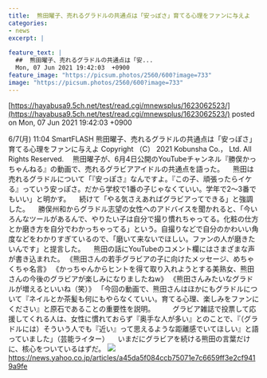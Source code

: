 ```yaml
---
title:  熊田曜子、売れるグラドルの共通点は「安っぽさ」育てる心理をファンに与えよ  
categories:
- news
excerpt: |
  
feature_text: |
  ##  熊田曜子、売れるグラドルの共通点は「安...
  Mon, 07 Jun 2021 19:42:03  +0900
feature_image: "https://picsum.photos/2560/600?image=733"
image: "https://picsum.photos/2560/600?image=733"
---
```


[https://hayabusa9.5ch.net/test/read.cgi/mnewsplus/1623062523/](https://hayabusa9.5ch.net/test/read.cgi/mnewsplus/1623062523/)
posted on Mon, 07 Jun 2021 19:42:03  +0900

<!--more-->

6/7(月) 11:04 SmartFLASH 熊田曜子、売れるグラドルの共通点は「安っぽさ」育てる心理をファンに与えよ Copyright （C） 2021 Kobunsha Co.， Ltd. All Rights Reserved. 　熊田曜子が、6月4日公開のYouTubeチャンネル『勝俣かっちゃんねる』の動画で、売れるグラビアアイドルの共通点を語った。 　熊田は売れるグラドルについて「『安っぽさ』なんですよ。『この子、頑張ったらイケる』っていう安っぽさ。だから学校で1番の子じゃなくていい。学年で2〜3番でもいい」と明かす。 　続けて「やる気さえあればグラビアってできる」と強調した。 　勝俣州和からグラドル志望の女性へのアドバイスを聞かれると、「今いろんなツールがあるんで、やりたい子は自分で撮り慣れちゃってる。化粧の仕方とか磨き方を自分でわかっちゃってる」という。自撮りなどで自分のかわいい角度などをわかりすぎているので、「磨いて来ないでほしい。ファンの人が磨きたいんです」と提言した。 　熊田の話にYouTubeのコメント欄にはさまざまな声が書き込まれた。 《熊田さんの若手グラビアの子に向けたメッセージ、めちゃくちゃ名言》 《かっちゃんからヒントを得て取り入れようとする美熟女、熊田さんの今後のグラビアが楽しみになりましたねw》 《熊田さんみたいなグラドルが増えるといいね（笑）》 「今回の動画で、熊田さんはほかにもグラドルについて『ネイルとか茶髪も何にもやらなくていい。育てる心理、楽しみをファンにください』と原石であることの重要性を説明。 　 　グラビア雑誌で投票して応援してくれる人は、女性に慣れておらず『奥手な人が多い』とのことで、『（グラドルには）そういう人でも『近い』って思えるような距離感でいてほしい』と語っていました」（芸能ライター） 　いまだにグラビアを続ける熊田の言葉だけに、核心をついているはずだ。 ![](https://amd-pctr.c.yimg.jp/r/iwiz-amd/20210607-00010004-flash-000-1-view.jpg) https://news.yahoo.co.jp/articles/a45da5f084ccb75071e7c6659ff3e2cf9419a9fe

